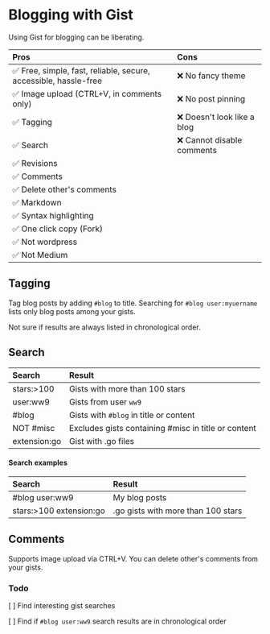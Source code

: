 # Blogging with Gist

Using Gist for blogging can be liberating.

**Pros**|**Cons**
:-----|:-----
✅ Free, simple, fast, reliable, secure, accessible, hassle-free|❌ No fancy theme
✅ Image upload (CTRL+V, in comments only)|❌ No post pinning
✅ Tagging|❌ Doesn't look like a blog
✅ Search|❌ Cannot disable comments
✅ Revisions|
✅ Comments|
✅ Delete other's comments|
✅ Markdown|
✅ Syntax highlighting|
✅ One click copy (Fork)|
✅ Not wordpress|
✅ Not Medium|

## Tagging

Tag blog posts by adding `#blog` to title. Searching for `#blog user:myuername` lists only blog posts among your gists.

Not sure if results are always listed in chronological order.

## Search

**Search**|**Result**
:-----|:-----
stars:>100|Gists with more than 100 stars
user:ww9|Gists from user `ww9`
#blog|Gists with `#blog` in title or content
NOT #misc|Excludes gists containing #misc in title or content
extension:go|Gist with .go files

#### Search examples

**Search**|**Result**
:-----|:-----
#blog user:ww9|My blog posts
stars:>100 extension:go|.go gists with more than 100 stars

## Comments

Supports image upload via CTRL+V. You can delete other's comments from your gists.

### Todo

[ ] Find interesting gist searches

[ ] Find if `#blog user:ww9` search results are in chronological order
